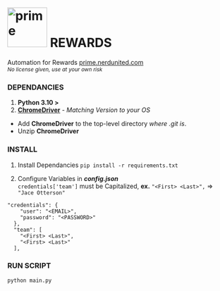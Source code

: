 <h1>
<img alt="prime" src="https://prime.nerdunited.com/images/prime-logo.svg" width="90">
 REWARDS
</h1>

Automation for Rewards  [prime.nerdunited.com](https://www.prime.nerdunited.com) <br/>
<span style="font-size: 12px; font-style: italic;" >No license given, use at your own risk</span>
<!-- *No license given, use at your own risk* -->

### DEPENDANCIES
1. **Python 3.10 >**
2. **[ChromeDriver](https://chromedriver.chromium.org/downloads)** - *Matching Version to your OS*
  - Add **ChromeDriver** to the top-level directory *where .git is*.
  - Unzip **ChromeDriver**
### INSTALL
1. Install Dependancies 
 `pip install -r requirements.txt`


2. Configure Variables in ***config.json***<br/>
`credentials['team']` must be Capitalized, **ex.** `"<First> <Last>",` => `"Jace Otterson"`
```
"credentials": {
    "user": "<EMAIL>",
    "password": "<PASSWORD>"
  },
  "team": [
    "<First> <Last>",
    "<First> <Last>"
  ],
```

### RUN SCRIPT
 `python main.py`